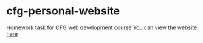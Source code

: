 # cfg-personal-website
Homework task for CFG web development course
You can view the website [here](https://kav1ta.github.io/cfg-personal-website/)
